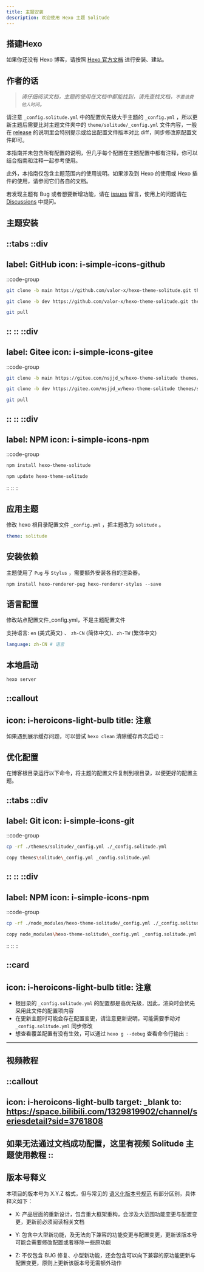 ```yaml
---
title: 主题安装
description: 欢迎使用 Hexo 主题 Solitude
---
```


## 搭建Hexo

如果你还没有 Hexo 博客，请按照 [Hexo 官方文档](https://hexo.io/zh-cn/docs/) 进行安装、建站。

## 作者的话

> *请仔细阅读文档，主题的使用在文档中都能找到，请先查找文档，`不要浪费他人时间`。*

请注意 `_config.solitude.yml` 中的配置优先级大于主题的 `_config.yml`
，所以更新主题后需要比对主题文件夹中的 `theme/solitude/_config.yml` 
文件内容，一般在 [release](https://github.com/valor-x/hexo-theme-solitude/releases) 的说明里会特别提示或给出配置文件版本对比 diff，同步修改原配置文件即可。

本指南并未包含所有配置的说明，但几乎每个配置在主题配置中都有注释，你可以结合指南和注释一起参考使用。

此外，本指南仅包含主题范围内的使用说明。如果涉及到 Hexo 的使用或 Hexo 插件的使用，请参阅它们各自的文档。

若发现主题有 Bug 或者想要新增功能，请在 [issues](https://github.com/valor-x/Hexo-theme-solitude/issues) 留言，使用上的问题请在 [Discussions](https://github.com/orgs/valor-x/discussions) 中提问。


## 主题安装
::tabs
  ::div
  ---
  label: GitHub
  icon: i-simple-icons-github
  ---
  ::code-group
  ```bash [稳定版]
  git clone -b main https://github.com/valor-x/hexo-theme-solitude.git themes/solitude
  ```
  ```bash [开发版]
  git clone -b dev https://github.com/valor-x/hexo-theme-solitude.git themes/solitude
  ```
  ```bash [升级方法]
  git pull
  ```
  ::
  ::
  ::div
  ---
  label: Gitee
  icon: i-simple-icons-gitee
  ---
  ::code-group
  ```bash [稳定版]
  git clone -b main https://gitee.com/nsjjd_w/hexo-theme-solitude themes/solitude
  ```
  ```bash [开发版]
  git clone -b dev https://gitee.com/nsjjd_w/hexo-theme-solitude themes/solitude
  ```
  ```bash [升级方法]
  git pull
  ```
  ::
  ::
  ::div
  ---
  label: NPM
  icon: i-simple-icons-npm
  ---
  ::code-group
  ```bash [稳定版]
  npm install hexo-theme-solitude
  ```
  ```bash [升级方法]
  npm update hexo-theme-solitude
  ```
  ::
  ::
::

## 应用主题

修改 hexo 根目录配置文件 `_config.yml` ，把主题改为 `solitude` 。​

```yaml [_config.yml]
theme: solitude
```

## 安装依赖

主题使用了 `Pug` 与 `Stylus` ，需要额外安装各自的渲染器。

```shell [Terminal]
npm install hexo-renderer-pug hexo-renderer-stylus --save
```

## 语言配置

修改站点配置文件_config.yml，不是主题配置文件

支持语言:  `en` (美式英文) 、 `zh-CN` (简体中文)、`zh-TW` (繁体中文)

```yaml [_config.yml]
language: zh-CN # 语言
```

## 本地启动
```shell [Terminal]
hexo server
```

::callout
---
icon: i-heroicons-light-bulb
title: 注意
---
如果遇到展示缓存问题，可以尝试 `hexo clean` 清除缓存再次启动
::

## 优化配置

在博客根目录运行以下命令，将主题的配置文件复制到根目录，以便更好的配置主题。

::tabs
  ::div
  ---
  label: Git
  icon: i-simple-icons-git
  ---
  ::code-group
  ```bash [Mac/Linux]
  cp -rf ./themes/solitude/_config.yml ./_config.solitude.yml
  ```
  ```bash [Windows]
  copy themes\solitude\_config.yml _config.solitude.yml
  ```
  ::
  ::
  ::div
  ---
  label: NPM
  icon: i-simple-icons-npm
  ---
  ::code-group
  ```bash [Mac/Linux]
  cp -rf ./node_modules/hexo-theme-solitude/_config.yml ./_config.solitude.yml
  ```
  ```bash [Windows]
  copy node_modules\hexo-theme-solitude\_config.yml _config.solitude.yml
  ```
  ::
  ::
::

::card
---
icon: i-heroicons-light-bulb
title: 注意
---
- 根目录的 `_config.solitude.yml` 的配置都是高优先级，因此，渲染时会优先采用此文件的配置项内容
- 在更新主题时可能会存在配置变更，请注意更新说明，可能需要手动对 `_config.solitude.yml` 同步修改
- 想查看覆盖配置有没有生效，可以通过 `hexo g --debug` 查看命令行输出
::
---
## 视频教程

::callout
---
icon: i-heroicons-light-bulb
target: _blank
to: https://space.bilibili.com/1329819902/channel/seriesdetail?sid=3761808
---
如果无法通过文档成功配置，这里有视频 Solitude 主题使用教程
::
---
## 版本号释义

本项目的版本号为 X.Y.Z 格式，但与常见的 [语义化版本号规范](https://semver.org/lang/zh-CN/) 有部分区别，具体释义如下：

- X: 产品层面的重新设计，包含重大框架重构，会涉及大范围功能变更与配置变更，更新前必须阅读相关文档

- Y: 包含中大型新功能，及无法向下兼容的功能变更与配置变更，更新该版本号可能会需要修改配置或者移除一些原功能

- Z: 不仅包含 BUG 修复、小型新功能，还会包含可以向下兼容的原功能更新与配置变更，原则上更新该版本号无需额外动作
